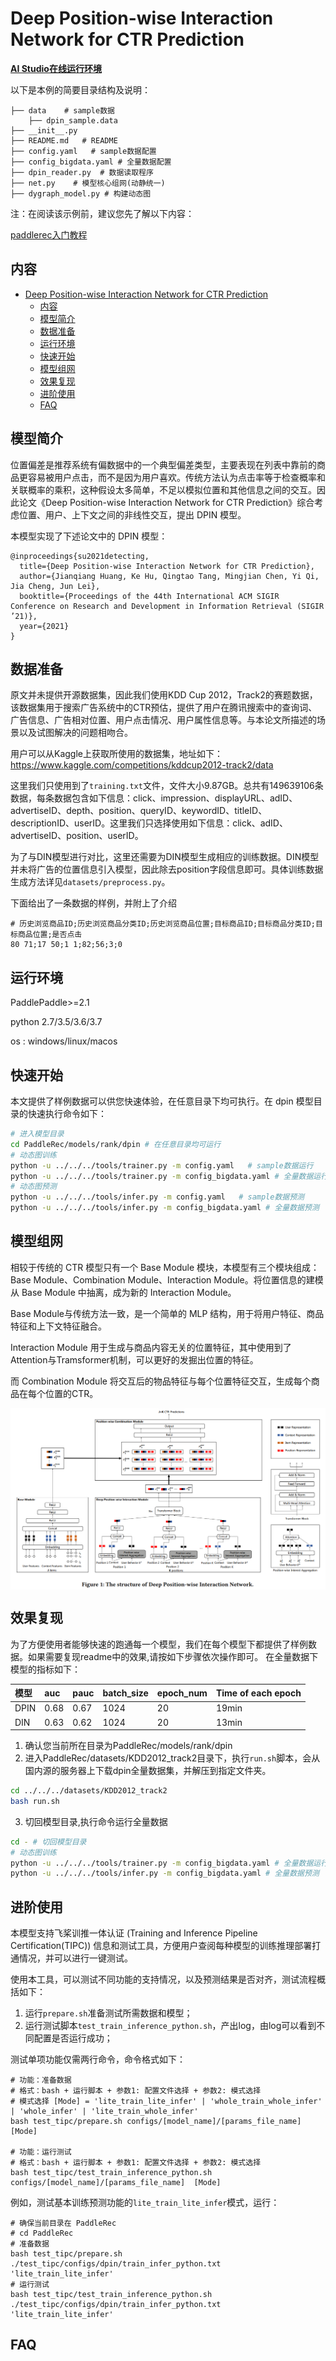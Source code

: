 # Deep Position-wise Interaction Network for CTR Prediction

**[AI Studio在线运行环境](https://aistudio.baidu.com/aistudio/projectdetail/4419323)**

 以下是本例的简要目录结构及说明：

```shell
├── data    # sample数据
    ├── dpin_sample.data
├── __init__.py 
├── README.md   # README
├── config.yaml   # sample数据配置
├── config_bigdata.yaml # 全量数据配置
├── dpin_reader.py  # 数据读取程序
├── net.py    # 模型核心组网(动静统一)
├── dygraph_model.py # 构建动态图
```

注：在阅读该示例前，建议您先了解以下内容：

[paddlerec入门教程](https://github.com/PaddlePaddle/PaddleRec/blob/master/README.md)

## 内容

- [Deep Position-wise Interaction Network for CTR Prediction](#deep-position-wise-interaction-network-for-ctr-prediction)
  - [内容](#内容)
  - [模型简介](#模型简介)
  - [数据准备](#数据准备)
  - [运行环境](#运行环境)
  - [快速开始](#快速开始)
  - [模型组网](#模型组网)
  - [效果复现](#效果复现)
  - [进阶使用](#进阶使用)
  - [FAQ](#faq)

## 模型简介

位置偏差是推荐系统有偏数据中的一个典型偏差类型，主要表现在列表中靠前的商品更容易被用户点击，而不是因为用户喜欢。传统方法认为点击率等于检查概率和关联概率的乘积，这种假设太多简单，不足以模拟位置和其他信息之间的交互。因此论文《Deep Position-wise Interaction Network for CTR Prediction》综合考虑位置、用户、上下文之间的非线性交互，提出 DPIN 模型。

本模型实现了下述论文中的 DPIN 模型：

```
@inproceedings{su2021detecting,
  title={Deep Position-wise Interaction Network for CTR Prediction},
  author={Jianqiang Huang, Ke Hu, Qingtao Tang, Mingjian Chen, Yi Qi, Jia Cheng, Jun Lei},
  booktitle={Proceedings of the 44th International ACM SIGIR Conference on Research and Development in Information Retrieval (SIGIR ’21)},
  year={2021}
}
```

## 数据准备

原文并未提供开源数据集，因此我们使用KDD Cup 2012，Track2的赛题数据，该数据集用于搜索广告系统中的CTR预估，提供了用户在腾讯搜索中的查询词、广告信息、广告相对位置、用户点击情况、用户属性信息等。与本论文所描述的场景以及试图解决的问题相吻合。

用户可以从Kaggle上获取所使用的数据集，地址如下：https://www.kaggle.com/competitions/kddcup2012-track2/data

这里我们只使用到了`training.txt`文件，文件大小9.87GB。总共有149639106条数据，每条数据包含如下信息：click、impression、displayURL、adID、advertiseID、depth、position、queryID、keywordID、titleID、descriptionID、userID。这里我们只选择使用如下信息：click、adID、advertiseID、position、userID。

为了与DIN模型进行对比，这里还需要为DIN模型生成相应的训练数据。DIN模型并未将广告的位置信息引入模型，因此除去position字段信息即可。具体训练数据生成方法详见`datasets/preprocess.py`。

下面给出了一条数据的样例，并附上了介绍

```shell
# 历史浏览商品ID;历史浏览商品分类ID;历史浏览商品位置;目标商品ID;目标商品分类ID;目标商品位置;是否点击
80 71;17 50;1 1;82;56;3;0
```

## 运行环境

PaddlePaddle>=2.1

python 2.7/3.5/3.6/3.7

os : windows/linux/macos

## 快速开始

本文提供了样例数据可以供您快速体验，在任意目录下均可执行。在 dpin 模型目录的快速执行命令如下：

```bash
# 进入模型目录
cd PaddleRec/models/rank/dpin # 在任意目录均可运行
# 动态图训练
python -u ../../../tools/trainer.py -m config.yaml   # sample数据运行
python -u ../../../tools/trainer.py -m config_bigdata.yaml # 全量数据运行
# 动态图预测
python -u ../../../tools/infer.py -m config.yaml   # sample数据预测
python -u ../../../tools/infer.py -m config_bigdata.yaml # 全量数据预测
```

## 模型组网

相较于传统的 CTR 模型只有一个 Base Module 模块，本模型有三个模块组成：Base Module、Combination Module、Interaction Module。将位置信息的建模从 Base Module 中抽离，成为新的 Interaction Module。

Base Module与传统方法一致，是一个简单的 MLP 结构，用于将用户特征、商品特征和上下文特征融合。

Interaction Module 用于生成与商品内容无关的位置特征，其中使用到了Attention与Tramsformer机制，可以更好的发掘出位置的特征。

而 Combination Module 将交互后的物品特征与每个位置特征交互，生成每个商品在每个位置的CTR。

<p align="center">
<img align="center" src="../../../doc/imgs/dpin.png">
<p>

## 效果复现

为了方便使用者能够快速的跑通每一个模型，我们在每个模型下都提供了样例数据。如果需要复现readme中的效果,请按如下步骤依次操作即可。
在全量数据下模型的指标如下：

| 模型 | auc   | pauc   | batch_size | epoch_num | Time of each epoch |
| :------| :------ | :------ | :------| :------ | :------ |
| DPIN | 0.68 | 0.67 | 1024 | 20 | 19min |
| DIN | 0.63 | 0.62 | 1024 | 20 | 13min |


1. 确认您当前所在目录为PaddleRec/models/rank/dpin
2. 进入PaddleRec/datasets/KDD2012_track2目录下，执行`run.sh`脚本，会从国内源的服务器上下载dpin全量数据集，并解压到指定文件夹。

``` bash
cd ../../../datasets/KDD2012_track2
bash run.sh
```

3. 切回模型目录,执行命令运行全量数据

```bash
cd - # 切回模型目录
# 动态图训练
python -u ../../../tools/trainer.py -m config_bigdata.yaml # 全量数据运行
python -u ../../../tools/infer.py -m config_bigdata.yaml # 全量数据预测
```

## 进阶使用

本模型支持飞桨训推一体认证 (Training and Inference Pipeline Certification(TIPC)) 信息和测试工具，方便用户查阅每种模型的训练推理部署打通情况，并可以进行一键测试。

使用本工具，可以测试不同功能的支持情况，以及预测结果是否对齐，测试流程概括如下：

1. 运行`prepare.sh`准备测试所需数据和模型；
2. 运行测试脚本`test_train_inference_python.sh`，产出log，由log可以看到不同配置是否运行成功；

测试单项功能仅需两行命令，命令格式如下：

```shell
# 功能：准备数据
# 格式：bash + 运行脚本 + 参数1: 配置文件选择 + 参数2: 模式选择
# 模式选择 [Mode] = 'lite_train_lite_infer' | 'whole_train_whole_infer' | 'whole_infer' | 'lite_train_whole_infer'
bash test_tipc/prepare.sh configs/[model_name]/[params_file_name] [Mode]

# 功能：运行测试
# 格式：bash + 运行脚本 + 参数1: 配置文件选择 + 参数2: 模式选择
bash test_tipc/test_train_inference_python.sh configs/[model_name]/[params_file_name]  [Mode]
```

例如，测试基本训练预测功能的`lite_train_lite_infer`模式，运行：

```shell
# 确保当前目录在 PaddleRec
# cd PaddleRec
# 准备数据
bash test_tipc/prepare.sh ./test_tipc/configs/dpin/train_infer_python.txt 'lite_train_lite_infer'
# 运行测试
bash test_tipc/test_train_inference_python.sh ./test_tipc/configs/dpin/train_infer_python.txt 'lite_train_lite_infer'
```

## FAQ
